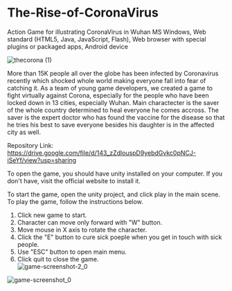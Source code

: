 # The-Rise-of-CoronaVirus
Action Game for illustrating CoronaVirus in Wuhan
MS Windows, Web standard (HTML5, Java, JavaScript, Flash), Web browser with special plugins or packaged apps, Android device

![thecorona (1)](https://user-images.githubusercontent.com/57037068/86146047-c1932580-bb08-11ea-8f82-d261dd8b168f.png)

More than 15K people all over the globe has been infected by Coronavirus recently which shocked whole world making everyone fall into fear of catching it. As a team of young game developers, we created a game to fight virtually against Corona, especially for the people who have been locked down in 13 cities, especially Wuhan. Main charactecter is the saver of the whole country determined to heal everyone he comes accross. The saver is the expert doctor who has found the vaccine for the disease so that he tries his best to save everyone besides his daughter is in the affected city as well.

Repository Link: 
https://drive.google.com/file/d/143_zZdlouspD9yebdGvkc0pNCJ-iSeYf/view?usp=sharing

To open the game, you should have unity installed on your computer. If you don't have, visit the official website to install it.

To start the game, open the unity project, and click play in the main scene.
To play the game, follow the instructions below.

1. Click new game to start.
2. Character can move only forward with "W" button. 
3. Move mouse in X axis to rotate the character.
4. Click the "E" button to cure sick poeple when you get in touch with sick people.
5. Use "ESC" button to open main menu.
6. Click quit to close the game.  
![game-screenshot-2_0](https://user-images.githubusercontent.com/57037068/86146202-f8693b80-bb08-11ea-962a-574893185a38.png)




![game-screenshot_0](https://user-images.githubusercontent.com/57037068/86146082-cd7ee780-bb08-11ea-87da-601c06851d3b.png)


